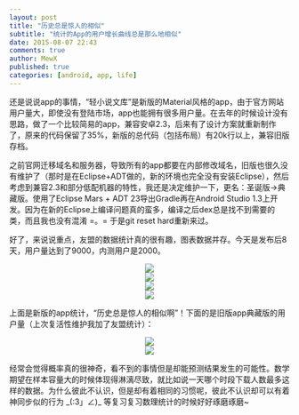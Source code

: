 ```yaml
---
layout: post
title: "历史总是惊人的相似"
subtitle: "统计的App的用户增长曲线总是那么地相似"
date: 2015-08-07 22:43
comments: true
author: MewX
published: true
categories: [android, app, life]
---
```


还是说说app的事情，“轻小说文库”是新版的Material风格的app，由于官方网站用户量大，即使没有登陆市场，app也能拥有很多用户量。在去年的时候设计没有思路，做了一个比较简易的app，兼容安卓2.3，后来有了设计方案就重新制作了，原来的代码保留了35%，新版的总代码（包括布局）有20k行以上，兼容旧版存档。

之前官网迁移域名和服务器，导致所有的app都要在内部修改域名，旧版也很久没有维护了（那时是在Eclipse+ADT做的，新的环境也完全没有安装Eclipse），然后考虑到兼容2.3和部分低配机器的特性，我还是决定维护一下，更名：圣诞版->典藏版。使用了Eclipse Mars + ADT 23导出Gradle再在Android Studio 1.3上开发。因为在新的Eclipse上编译问题真的蛮多，编译之后dex总是找不到需要的类，而且我也没有混淆 =。= 于是git reset hard重新来过。

好了，来说说重点，友盟的数据统计真的很有趣，图表数据并存。今天是发布后8天，用户量达到了9000，内测用户是2000。

<center><img src="{{ site.cdn }}imgs/201508/statistics-new1.jpg"/></center>

<center><img src="{{ site.cdn }}imgs/201508/statistics-new2.jpg"/></center>

<center><img src="{{ site.cdn }}imgs/201508/statistics-new3.jpg"/></center>

<center><img src="{{ site.cdn }}imgs/201508/statistics-new4.jpg"/></center>

上面是新版的app统计，“历史总是惊人的相似啊”！下面的是旧版app典藏版的用户量（上次复活性维护我加了友盟统计）：

<center><img src="{{ site.cdn }}imgs/201508/statistics-old1.jpg"/></center>

<center><img src="{{ site.cdn }}imgs/201508/statistics-old2.jpg"/></center>

经常会觉得概率真的很神奇，看不到的事情但是却能预测结果发生的可能性。数学期望在样本容量大的时候体现得淋漓尽致，就比如说一天哪个时段下载人数最多这样的数据。为什么彼此不认识，但是却有着相同的习惯呢，彼此不认识却可以有着神同步似的行为 \_(:3」∠)\_ 等复习复习数理统计的时候好好琢磨琢磨~
